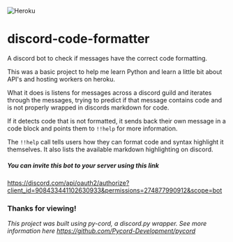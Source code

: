 ![Heroku](http://heroku-badge.herokuapp.com/?app=heroku-badge&root=bot.py)


# discord-code-formatter
A discord bot to check if messages have the correct code formatting. 

This was a basic project to help me learn Python and learn a little bit about API's and hosting workers on heroku.

What it does is listens for messages across a discord guild and iterates through the messages, trying to predict if that message contains code and is not properly wrapped in discords markdown for code.

If it detects code that is not formatted, it sends back their own message in a code block and points them to `!!help` for more information.

The `!!help` call tells users how they can format code and syntax highlight it themselves. It also lists the available markdown highlighting on discord.

##### You can invite this bot to your server using this link 
https://discord.com/api/oauth2/authorize?client_id=908433441102630933&permissions=274877990912&scope=bot

### Thanks for viewing! 

*This project was built using py-cord, a discord.py wrapper. See more information here https://github.com/Pycord-Development/pycord*
